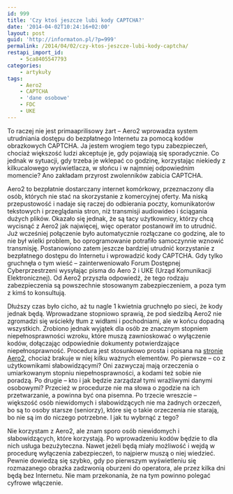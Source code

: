 ```yaml
---
id: 999
title: 'Czy ktoś jeszcze lubi kody CAPTCHA?'
date: '2014-04-02T10:24:16+02:00'
layout: post
guid: 'http://informaton.pl/?p=999'
permalink: /2014/04/02/czy-ktos-jeszcze-lubi-kody-captcha/
restapi_import_id:
    - 5ca8405547793
categories:
    - artykuły
tags:
    - Aero2
    - CAPTCHA
    - 'dane osobowe'
    - FDC
    - UKE
---
```


To raczej nie jest primaaprilisowy żart – Aero2 wprowadza system utrudniania dostępu do bezpłatnego Internetu za pomocą kodów obrazkowych CAPTCHA. Ja jestem wrogiem tego typu zabezpieczeń, chociaż większość ludzi akceptuje je, gdy pojawiają się sporadycznie. Co jednak w sytuacji, gdy trzeba je wklepać co godzinę, korzystając niekiedy z kilkucalowego wyświetlacza, w słońcu i w najmniej odpowiednim momencie? Ano zakładam przyrost zwolenników zabicia CAPTCHA.

Aero2 to bezpłatnie dostarczany internet komórkowy, przeznaczony dla osób, których nie stać na skorzystanie z komercyjnej oferty. Ma niską przepustowość i nadaje się raczej do odbierania poczty, komunikatorów tekstowych i przeglądania stron, niż transmisji audiowideo i ściągania dużych plików. Okazało się jednak, że są tacy użytkownicy, którzy chcą wycisnąć z Aero2 jak najwięcej, więc operator postanowił im to utrudnić. Już wcześniej połączenie było automatycznie rozłączane co godzinę, ale to nie był wielki problem, bo oprogramowanie potrafiło samoczynnie wznowić transmisję. Postanowiono zatem jeszcze bardziej utrudnić korzystanie z bezpłatnego dostępu do Internetu i wprowadzić kody CAPTCHA. Gdy tylko gruchnęła o tym wieść – zainterweniowało Forum Dostępnej Cyberprzestrzeni wysyłając pisma do Aero 2 i UKE (Urząd Komunikacji Elektronicznej). Od Aero2 przyszła odpowiedź, że tego rodzaju zabezpieczenia są powszechnie stosowanym zabezpieczeniem, a poza tym z kimś to konsultują.

Dłuższy czas było cicho, aż tu nagle 1 kwietnia gruchnęło po sieci, że kody jednak będą. Wprowadzane stopniowo sprawią, że pod siedzibą Aero2 nie zgromadzi się wściekły tłum z widłami i pochodniami, ale w końcu dopadną wszystkich. Zrobiono jednak wyjątek dla osób ze znacznym stopniem niepełnosprawności wzroku, które muszą zawnioskować o wyłączenie kodów, dołączając odpowiednie dokumenty potwierdzające niepełnosprawność. Procedura jest stosunkowo prosta i opisana na [stronie Aero2](http://www.aero2.pl/Bezplatny-Internet/Dla-uzytkownikow-niedowidzacych), chociaż brakuje w niej kilku ważnych elementów. Po pierwsze – co z użytkownikami słabowidzącymi? Oni zazwyczaj mają orzeczenia o umiarkowanym stopniu niepełnosprawności, a kodami też sobie nie poradzą. Po drugie – kto i jak będzie zarządzał tymi wrażliwymi danymi osobowymi? Przecież w procedurze nie ma słowa o zgodzie na ich przetwarzanie, a powinna być ona pisemna. Po trzecie wreszcie – większość osób niewidomych i słabowidzących nie ma żadnych orzeczeń, bo są to osoby starsze (seniorzy), które się o takie orzeczenia nie starają, bo nie są im do niczego potrzebne. I jak tu wybrnąć z tego?

Nie korzystam z Aero2, ale znam sporo osób niewidomych i słabowidzących, które korzystają. Po wprowadzeniu kodów będzie to dla nich usługa bezużyteczna. Nawet jeżeli będą miały możliwość i wejdą w procedurę wyłączenia zabezpieczeń, to najpierw muszą o niej wiedzieć. Pewnie dowiedzą się szybko, gdy po pierwszym wyświetleniu się rozmazanego obrazka zadzwonią oburzeni do operatora, ale przez kilka dni będą bez Internetu. Nie mam przekonania, że na tym powinno polegać cyfrowe włączenie.